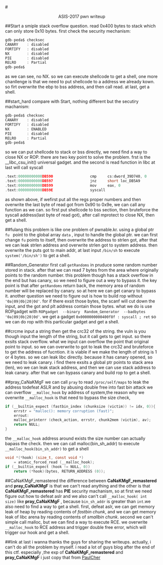 #<center>ASIS-2017 pwn writeup</center>

##Start
a smiple stack overflow question. read 0x400 bytes to stack which can only store 0x10 bytes. first check the security mechanism:
```C
gdb-peda$ checksec
CANARY    : disabled
FORTIFY   : disabled
NX        : disabled
PIE       : disabled
RELRO     : Partial
gdb-peda$ 
```
as we can see, no NX. so we can execute shellcode to get a shell, one more chanllenge is that we need to put shellcode to a address we already kown. so firt overwrite the ebp to bss address, and then call read. at last, get a shell.

##start_hard
compare with Start, nothing different but the secutiry machanism:
```C
gdb-peda$ checksec
CANARY    : disabled
FORTIFY   : disabled
NX        : ENABLED
PIE       : disabled
RELRO     : Partial
gdb-peda$ 
```
so we can put shellcode to stack or bss directly, we need find a way to close NX or ROP. 
there are two key point to solve the problem. frst is the __libc_csu_init() universal gadget. and the second is read function in libc at last will call syscall 
``` C
.text:00000000000DB590                 cmp     cs:dword_39D740, 0
.text:00000000000DB597                 jnz     short loc_DB5A9
.text:00000000000DB599                 mov     eax, 0
.text:00000000000DB59E                 syscall
```
as shown above, if wefirst put all the regs proper numbers and then overwrite the last byte of read got from 0x90 to 0x9e, we can call any function as we can. 
so first put shellcode to bss section, then bruteforce the syscall address(last byte of read got), after call mprotect to close NX, then get a shell.

##fulang 
this problem is like one problem of  pwnable.kr. using a global ptr `fu ` point to the global array `data` , input to handle the global ptr. we can first change `fu` points to itself, then overwrite the address to strlen got, after that we can leak strlen address and overwrite strlen got to system address. then overwrite the puts got to main addr, at last input `/bin/sh` to execute `system('/bin/sh')` to get a shell.

##Random_Generator
first call `getRandoms` in pruduce some random number stored in stack. after that we can read 7 bytes from the area where originally points to the random number. this problem though has a stack overflow in the end but has canary, so we need to figure out a wey to bypass it. the key point is that after  `getRandoms` return back, the memory area of random number will be replaced by canary. so at here we can get canary to bypass it.
another question we need to figure out is how to build rop without `'0a|09|0b|20|0d'`. for if there exsit those bytes, the scanf will cut down the input, and the got and plt address contain those bytes. what we do is use ROPgadget with `ROPgadget  --binary  Random_Generator  --badbytes '0a|09|0b|20|0d'`. we get a gadget `0x0000000000400f8f : syscall ; ret` so we can do rop with this particular gadget and get a shell.

##crcme
input a string then get the crc32 of the string. the vuln is you though input the length of the string, but it call gets to get input. so there exsits stack overflow. what we input can overflow the point that original point to input. so we can overwrite to got to leak the crc32 and bruteforce to get the address of fucntion. it is viable if we make the length of string is 1 or 4 bytes.
so we can leak libc directly. because it has canary opened, so we need to leak canary. i find there exsits a global ptr points to stack area (len), wo we can leak stack address, and then we can use stack address to leak canary. after that we can bypass canary and build rop to get a shell.

##pray_CaNaKMgF
we can call `pray` to read `/proc/self/maps` to leak the address todefeat ASLR and by abusing double free into fast bin attack we can overflow `__malloc_hook` by address of system,the reason why we overwrite `__malloc_hook` is that need to bypass the size check, 
``` C
if (__builtin_expect (fastbin_index (chunksize (victim)) != idx, 0)){
    errstr = "malloc(): memory corruption (fast)";
    errout:
    malloc_printerr (check_action, errstr, chunk2mem (victim), av);
    return NULL;
}
```
the `__malloc_hook` address around exists the size number can actually bapass the check. then we can call malloc(bin_sh_addr) to execute `__malloc_hook(bin_sh_addr)` to get a shell
```C
void *(*hook) (size_t, const void *)
    = atomic_forced_read (__malloc_hook);
if (__builtin_expect (hook != NULL, 0))
    return (*hook)(bytes, RETURN_ADDRESS (0));
```

##CaNaKMgF_remastered
the difference between **CaNaKMgF_remastered** and **pray_CaNaKMgF** is that we can't read anything and the other is that **CaNaKMgF_remastered** has **PIE** security machanism, so at first we need figure out how to defeat aslr and we also can't call `__malloc_hook( int size)` like **pray_CaNaKMgF** , because `bin_sh_addr` is greater than `int`.we also need to find a way to get  a shell.
first, defeat aslr, we can get memory leak of heap by reading contents of *fastbin chunk*, and we can get memory leak of libc arena by reading contents of *smallbin chunk*.
second we can't simple call malloc, but we can find a way to execute RCE. we overwrite `__malloc_hook` to RCE address  and trigger double free error, which will trigger our hook and get a shell.

##link
at last i wanna thanks the guys for sharing the writeups. actually, i can't do all the problem by myself. i read a lot of guys blog  after the end of this ctf. especially ,the exp of  **CaNaKMgF_remastered** and **pray_CaNaKMgF**  i just copy that from [PaulCher](https://gist.github.com/PaulCher/756503140162b255a478aa395343d201)
